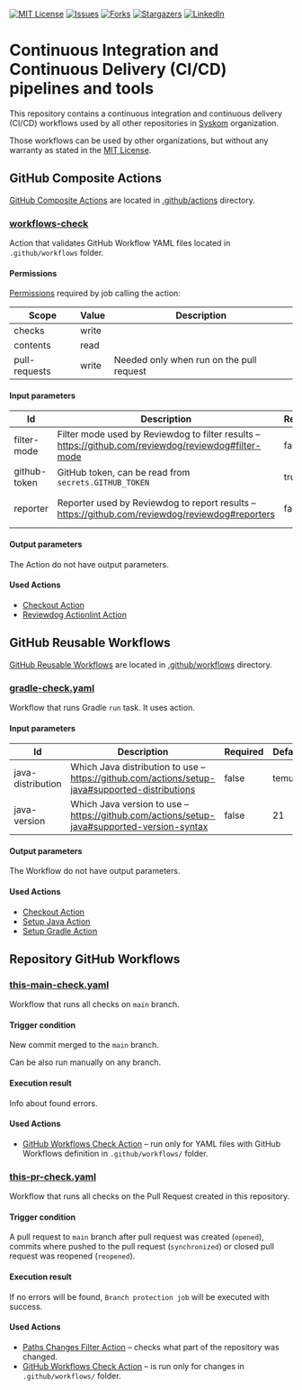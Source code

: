 <!-- PROJECT SHIELDS -->
<!--
*** Markdown "reference style" links for readability.
*** https://www.markdownguide.org/basic-syntax/#reference-style-links
-->
[![MIT License][license-shield]][license-url]
[![Issues][issues-shield]][issues-url]
[![Forks][forks-shield]][forks-url]
[![Stargazers][stars-shield]][stars-url]
[![LinkedIn][linkedin-shield]][linkedin-url]

<!-- PROJECT DESCRIPTION -->

# Continuous Integration and Continuous Delivery (CI/CD) pipelines and tools

This repository contains a continuous integration and continuous delivery (CI/CD) workflows used by all other
repositories in [Syskom][syskom-org-url] organization.

Those workflows can be used by other organizations, but without any warranty as stated in
the [MIT License][license-url].

## GitHub Composite Actions

[GitHub Composite Actions][github-composite-actions-url] are located
in [.github/actions](.github/actions) directory.

### [workflows-check](.github/actions/workflows-check)

Action that validates GitHub Workflow YAML files located in `.github/workflows` folder.

#### Permissions

[Permissions][github-job-permissions] required by job calling the action:

| Scope         | Value | Description                              |
|---------------|-------|------------------------------------------|
| checks        | write |                                          |
| contents      | read  |                                          |
| pull-requests | write | Needed only when run on the pull request |

#### Input parameters

| Id           | Description                                                                                          | Required | Default         |
|--------------|------------------------------------------------------------------------------------------------------|----------|-----------------|
| filter-mode  | Filter mode used by Reviewdog to filter results – https://github.com/reviewdog/reviewdog#filter-mode | false    | file            |
| github-token | GitHub token, can be read from `secrets.GITHUB_TOKEN`                                                | true     | none            |
| reporter     | Reporter used by Reviewdog to report results – https://github.com/reviewdog/reviewdog#reporters      | false    | github-pr-check |

#### Output parameters

The Action do not have output parameters.

#### Used Actions

* [Checkout Action][action-action-checkout-url]
* [Reviewdog Actionlint Action][action-reviewdog-actionlint-url]

## GitHub Reusable Workflows

[GitHub Reusable Workflows][github-reusable-workflows-url] are located
in [.github/workflows](.github/workflows) directory.

### [gradle-check.yaml](.github/workflows/gradle-check.yaml)

Workflow that runs Gradle `run` task. It uses action.

#### Input parameters

| Id                | Description                                                                                    | Required | Default | Type   |
|-------------------|------------------------------------------------------------------------------------------------|----------|---------|--------|
| java-distribution | Which Java distribution to use – https://github.com/actions/setup-java#supported-distributions | false    | temurin | string |
| java-version      | Which Java version to use – https://github.com/actions/setup-java#supported-version-syntax     | false    | 21      | string |

#### Output parameters

The Workflow do not have output parameters.

#### Used Actions

* [Checkout Action][action-action-checkout-url]
* [Setup Java Action][action-action-setup_java-url]
* [Setup Gradle Action][action-gradle-setup_gradle-url]

## Repository GitHub Workflows

### [this-main-check.yaml](.github/workflows/this-main-check.yaml)

Workflow that runs all checks on `main` branch.

#### Trigger condition

New commit merged to the `main` branch.

Can be also run manually on any branch.

#### Execution result

Info about found errors.

#### Used Actions

* [GitHub Workflows Check Action](#workflows-check) – run only for YAML files with GitHub Workflows definition
  in `.github/workflows/` folder.

### [this-pr-check.yaml](.github/workflows/this-pr-check.yaml)

Workflow that runs all checks on the Pull Request created in this repository.

#### Trigger condition

A pull request to `main` branch after pull request was created (`opened`), commits where pushed to the pull
request (`synchronized`) or closed pull request was reopened (`reopened`).

#### Execution result

If no errors will be found, `Branch protection job` will be executed with success.

#### Used Actions

* [Paths Changes Filter Action][action-dorny-paths_filter-url] – checks what part of the repository was changed.
* [GitHub Workflows Check Action](#workflows-check) – is run only for changes in `.github/workflows/` folder.

<!-- MARKDOWN LINKS & IMAGES -->
<!-- https://www.markdownguide.org/basic-syntax/#reference-style-links -->

[action-action-checkout-url]: https://github.com/actions/checkout

[action-action-setup_java-url]: https://github.com/actions/setup-java

[action-dorny-paths_filter-url]: https://github.com/dorny/paths-filter

[action-gradle-setup_gradle-url]: https://github.com/gradle/actions/blob/main/docs/setup-gradle.md

[action-reviewdog-actionlint-url]: https://github.com/reviewdog/action-actionlint

[forks-shield]: https://img.shields.io/github/forks/syskom/ci-cd.svg

[forks-url]: https://github.com/syskom/ci-cd/network/members

[github-composite-actions-url]: https://docs.github.com/en/actions/creating-actions/creating-a-composite-action

[github-job-permissions]: https://docs.github.com/en/actions/using-jobs/assigning-permissions-to-jobs

[github-reusable-workflows-url]: https://docs.github.com/en/actions/using-workflows/reusing-workflows

[issues-shield]: https://img.shields.io/github/issues/syskom/ci-cd.svg

[issues-url]: https://github.com/syskom/ci-cd/issues

[license-shield]: https://img.shields.io/github/license/syskom/ci-cd.svg

[license-url]: https://github.com/syskom/ci-cd/blob/main/LICENSE

[linkedin-shield]: https://img.shields.io/badge/-LinkedIn-black.svg?logo=linkedin&colorB=555

[linkedin-url]: https://linkedin.com/in/marcin-k-dabrowski

[stars-shield]: https://img.shields.io/github/stars/syskom/ci-cd.svg

[stars-url]: https://github.com/syskom/ci-cd/stargazers

[syskom-org-url]: https://github.com/syskom
